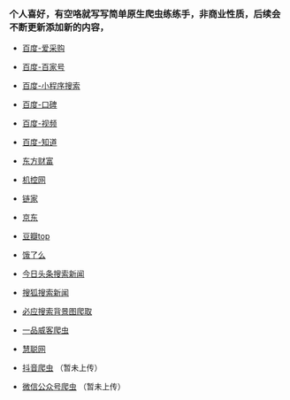 ### 个人喜好，有空咯就写写简单原生爬虫练练手，非商业性质，后续会不断更新添加新的内容，


* [百度-爱采购](https://github.com/lilijiajiajiage/spider-obj/tree/master/baidu_b2b)
* [百度-百家号](https://github.com/lilijiajiajiage/spider-obj/tree/master/baidu_baijia)
* [百度-小程序搜索](https://github.com/lilijiajiajiage/spider-obj/tree/master/baidu_app)
* [百度-口碑](https://github.com/lilijiajiajiage/spider-obj/tree/master/baidu_mouth)
* [百度-视频](https://github.com/lilijiajiajiage/spider-obj/tree/master/baidu_video)
* [百度-知道](https://github.com/lilijiajiajiage/spider-obj/tree/master/baidu_zhidao)
* [东方财富](https://github.com/lilijiajiajiage/spider-obj/tree/master/wealth)
* [机控网](https://github.com/lilijiajiajiage/spider-obj/tree/master/jikong)
* [链家](https://github.com/lilijiajiajiage/spider-obj/tree/master/lianjia)
* [京东](https://github.com/lilijiajiajiage/spider-obj/tree/master/jingdong)
* [豆瓣top](https://github.com/lilijiajiajiage/spider-obj/tree/master/douban)
* [饿了么](https://github.com/lilijiajiajiage/spider-obj/tree/master/eleme)
* [今日头条搜索新闻](https://github.com/lilijiajiajiage/spider-obj/tree/master/jinritoutiao)
* [搜狐搜索新闻](https://github.com/lilijiajiajiage/spider-obj/tree/master/souhu)
* [必应搜索背景图爬取](https://github.com/lilijiajiajiage/spider-obj/tree/master/biying)
* [一品威客爬虫](https://github.com/lilijiajiajiage/spider-obj/tree/master/weike)
* [慧聪网](https://github.com/lilijiajiajiage/spider-obj/tree/master/huicong)











* [抖音爬虫]() （暂未上传）
* [微信公众号爬虫]() （暂未上传）










